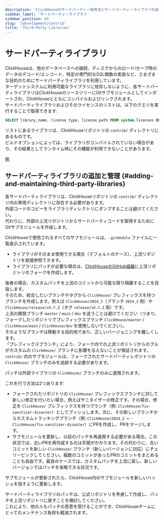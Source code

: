 ```yaml
---
description: 'ClickHouseのサードパーティー使用法とサードパーティーライブラリの追加と管理方法について説明するページ。'
sidebar_label: 'サードパーティーライブラリ'
sidebar_position: 60
slug: '/development/contrib'
title: 'Third-Party Libraries'
---
```





# サードパーティライブラリ

ClickHouseは、他のデータベースへの接続、ディスクからのロード/セーブ時のデータのデコード/エンコード、特定の専門的なSQL関数の実装など、さまざまな目的のためにサードパーティライブラリを利用しています。  
ターゲットシステムに利用可能なライブラリに依存しないように、各サードパーティライブラリはClickHouseのソースツリーにGitサブモジュールとしてインポートされ、ClickHouseとともにコンパイルおよびリンクされます。  
サードパーティライブラリおよびそのライセンスのリストは、以下のクエリを実行することで取得できます:

```sql
SELECT library_name, license_type, license_path FROM system.licenses ORDER BY library_name COLLATE 'en';
```

リストにあるライブラリは、ClickHouseリポジトリの `contrib/` ディレクトリにあるものです。  
ビルドオプションによっては、ライブラリがコンパイルされていない場合があり、その結果としてランタイム時にその機能が利用できないことがあります。

[例](https://sql.clickhouse.com?query_id=478GCPU7LRTSZJBNY3EJT3)

## サードパーティライブラリの追加と管理 {#adding-and-maintaining-third-party-libraries}

各サードパーティライブラリは、ClickHouseリポジトリの `contrib/` ディレクトリ内の専用ディレクトリに存在する必要があります。  
外部コードのコピーをライブラリディレクトリにダンプすることは避けてください。  
代わりに、外部の上流リポジトリからサードパーティコードを取得するためにGitサブモジュールを作成します。

ClickHouseで使用されるすべてのサブモジュールは、`.gitmodule` ファイルに一覧表示されています。  
- ライブラリがそのまま使用できる場合（デフォルトのケース）、上流リポジトリを直接参照できます。  
- ライブラリにパッチが必要な場合は、[ClickHouseのGitHub組織](https://github.com/ClickHouse)に上流リポジトリのフォークを作成します。

後者の場合、カスタムパッチを上流のコミットから可能な限り隔離することを目指します。  
そのため、統合したいブランチやタグから `ClickHouse/` プレフィックスを持つブランチを作成します。例えば `ClickHouse/2024_2`（ブランチ `2024_2` 用）や `ClickHouse/release/vX.Y.Z`（タグ `release/vX.Y.Z` 用）です。  
上流の開発ブランチ `master` / `main` / `dev` を追うことは避けてください（つまり、フォークしたリポジトリでプレフィックスブランチ `ClickHouse/master` / `ClickHouse/main` / `ClickHouse/dev` を使用しないでください）。  
そのようなブランチは移動する目的地であり、正しいバージョニングを難しくします。  
「プレフィックスブランチ」により、フォーク内での上流リポジトリからのプルがカスタムの `ClickHouse/` ブランチに影響を与えないことが保証されます。  
`contrib/` 内のサブモジュールは、フォークされたサードパーティレポジトリの `ClickHouse/` ブランチのみを追跡する必要があります。

パッチは外部ライブラリの `ClickHouse/` ブランチのみに適用されます。

これを行う方法は2つあります:
- フォークされたリポジトリの `ClickHouse/` プレフィックスブランチに対して新しい修正を行いたい場合、例えばサニタイザーの修正です。その場合、修正を `ClickHouse/` プレフィックスを持つブランチ（例: `ClickHouse/fix-sanitizer-disaster`）としてプッシュします。次に、その新しいブランチからカスタムトラッキングブランチ（例: `ClickHouse/2024_2 <-- ClickHouse/fix-sanitizer-disaster`）にPRを作成し、PRをマージします。  
- サブモジュールを更新し、以前のパッチを再適用する必要がある場合。この状況では、古いPRを再作成するのは手間がかかります。その代わりに、古いコミットを新しい `ClickHouse/` ブランチ（新しいバージョンに対応）にチェリーピックしてください。複数のコミットがあったPRのコミットをまとめることも自由です。最良のケースでは、カスタムパッチを上流に戻し、新しいバージョンではパッチを省略できる状況です。

サブモジュールが更新されたら、ClickHouse内のサブモジュールを新しいハッシュを指すように更新します。

サードパーティライブラリのパッチは、公式リポジトリを考慮して作成し、パッチを上流リポジトリに戻すことを検討してください。  
これにより、他の人もパッチの恩恵を受けることができ、ClickHouseチームにとってのメンテナンス負担も軽減されます。
